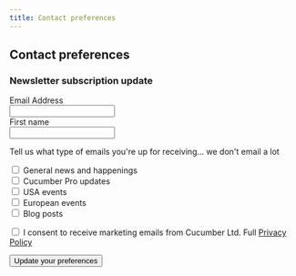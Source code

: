 ```yaml
---
title: Contact preferences
---
```

<section>
<script src='https://www.google.com/recaptcha/api.js'></script>
<div class="container">
<div class="row">
<h1>Contact preferences</h1>
<form action="https://www.getdrip.com/forms/100795813/submissions" method="post" data-drip-embedded-form="100795813">
  <h3 data-drip-attribute="headline">Newsletter subscription update</h3>
  <div data-drip-attribute="description"></div>
    <p>
    <div>
        <label for="drip-email">Email Address</label><br />
        <input type="email" id="drip-email" name="fields[email]" value="" />
    </div>
    <div>
        <label for="drip-first-name">First name</label><br />
        <input type="text" id="drip-first-name" name="fields[first_name]" value="" />
    </div>
    </p>
    <p>
    Tell us what type of emails you're up for receiving... we don't email a lot
    <div>
        <input type="hidden" name="fields[general_news]" value="no" />
        <label>
          <input type="checkbox" name="fields[general_news]" value="yes" />
          General news and happenings
        </label>
    </div>
    <div>
        <input type="hidden" name="fields[cucumber_pro]" value="no" />
        <label>
          <input type="checkbox" name="fields[cucumber_pro]" value="yes" />
          Cucumber Pro updates
        </label>
    </div>
    <div>
        <input type="hidden" name="fields[us_events]" value="no" />
        <label>
          <input type="checkbox" name="fields[us_events]" value="yes" />
          USA events
        </label>
    </div>
    <div>
        <input type="hidden" name="fields[european_events]" value="no" />
        <label>
          <input type="checkbox" name="fields[european_events]" value="yes" />
          European events
        </label>
    </div>
    <div>
        <input type="hidden" name="fields[blog_posts]" value="no" />
        <label>
          <input type="checkbox" name="fields[blog_posts]" value="yes" />
          Blog posts
        </label>
    </div>
    </p>
    <p>
        <input type="checkbox" name="fields[eu_consent]" id="drip-eu-consent" value="granted">
        <label for="drip-eu-consent">I consent to receive marketing emails from Cucumber Ltd. Full <a href="https://cucumber.io/privacy">Privacy Policy</a></label>
    </p>
    <p>
        <input type="hidden" name="fields[eu_consent_message]" value="I consent to receive marketing emails from Cucumber Ltd. Full Privacy Policy (https://cucumber.io/privacy)">
    </p>
    <p>
    <div class="g-recaptcha" data-sitekey="6LfQp1kUAAAAACBmoyERumB2x0eoDAwmYxta-Wbz"></div>
    </p>
  <p>
    <input type="submit" value="Update your preferences" data-drip-attribute="sign-up-button" />
  </p>
</form>
</div>
</div>
</section>
